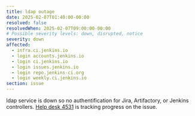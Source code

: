 ```yaml
---
title: ldap outage
date: 2025-02-07T01:40:00-00:00
resolved: false
resolvedWhen: 2025-02-07T09:00:00-00:00
# Possible severity levels: down, disrupted, notice
severity: down
affected:
  - infra.ci.jenkins.io
  - login accounts.jenkins.io
  - login ci.jenkins.io
  - login issues.jenkins.io
  - login repo.jenkins-ci.org
  - login weekly.ci.jenkins.io
section: issue
---
```


ldap service is down so no authentification for Jira, Artifactory, or Jenkins controllers.
[Help desk 4531](https://github.com/jenkins-infra/helpdesk/issues/4531) is tracking progress on the issue.
